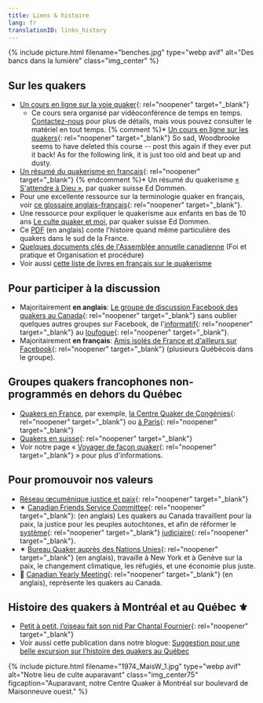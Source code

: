 ```yaml
---
title: Liens & histoire
lang: fr
translationID: links_history
---
```

{% include picture.html filename="benches.jpg" type="webp avif" alt="Des bancs dans la lumière" class="img_center" %}

## Sur les quakers
* [Un cours en ligne sur la voie quaker](https://quaker.ca/publication/introduction-aux-quakers-et-a-leur-culte-non-programme/){: rel="noopener" target="_blank"}
  * Ce cours sera organisé par vidéoconférence de temps en temps. [Contactez-nous](/contact-fr) pour plus de détails, mais vous pouvez consulter le matériel en tout temps.
{% comment %}* [Un cours en ligne sur les quakers](https://moodle.woodbrooke.org.uk/course/view.php?id=60#section-0){:  rel="noopener" target="_blank"}
So sad, Woodbrooke seems to have deleted this course -- post this again if they ever put it back! As for the following link, it is just too old and beat up and dusty.
* [Un résumé du quakerisme en français](http://quaker.chez-alice.fr/){: rel="noopener" target="_blank"}
{% endcomment %}* Un résumé du quakerisme [« S'attendre à Dieu »](/assets/PDF/EDommen-SAttendreADieu2.pdf), par quaker suisse Ed Dommen.
* Pour une excellente ressource sur la terminologie quaker en français, voir [ce glossaire anglais-français](https://glossary.summerhays.net){: rel="noopener" target="_blank"}.
* Une ressource pour expliquer le quakerisme aux enfants en bas de 10 ans [Le culte quaker et moi](/assets/PDF/LeCulteQuakerEtMoi-small.pdf), par quaker suisse Ed Dommen.
* Ce [PDF](/assets/PDF/CongeniesE.pdf) (en anglais) conte l'histoire quand même particulière des quakers dans le sud de la France.
* [Quelques documents clés de l'Assemblée annuelle canadienne](/fp) (Foi et pratique et Organisation et procédure)
* Voir aussi [cette liste de livres en français sur le quakerisme](/livres-en-français)

## Pour participer à la discussion
* Majoritairement **en anglais**: [Le groupe de discussion Facebook des quakers au Canada](https://www.facebook.com/groups/532516183429702/){: rel="noopener" target="_blank"} sans oublier quelques autres groupes sur Facebook, de l'[informatif](https://www.facebook.com/groups/2207263944/){: rel="noopener" target="_blank"} au [loufoque](https://www.facebook.com/groups/442920559221629/){: rel="noopener" target="_blank"}.
* Majoritairement **en français**: [Amis isolés de France et d'ailleurs sur Facebook](https://www.facebook.com/groups/1693742737383648/){: rel="noopener" target="_blank"} (plusieurs Québécois dans le groupe).

## Groupes quakers francophones non-programmés en dehors du Québec
* [Quakers en France](https://www.quakersenfrance.org/), par exemple, [la Centre Quaker de Congénies](https://www.maison-quaker-congenies.org/){: rel="noopener" target="_blank"} ou [à Paris](https://www.facebook.com/CentreQuakerParis/){: rel="noopener" target="_blank"}
* [Quakers en suisse](https://swiss-quakers.ch/fr/accueil/){: rel="noopener" target="_blank"}
* Voir notre page « [Voyager de façon quaker](/etape_suivante/voyage){: rel="noopener" target="_blank"} » pour plus d'informations.

## Pour promouvoir nos valeurs
* [Réseau œcuménique justice et paix](https://www.justicepaix.org){: rel="noopener" target="_blank"}
* ✶ [Canadian Friends Service Committee](https://quakerservice.ca){: rel="noopener" target="_blank"}: (en anglais) Les quakers au Canada travaillent pour la paix, la justice pour les peuples autochtones, et afin de réformer le [système](https://quakerservice.ca/wp-content/uploads/2023/04/1981-Minute-sur-labolition-des-prisons-context.pdf){: rel="noopener" target="_blank"} [judiciaire](https://quakerservice.ca/wp-content/uploads/2023/04/1981-minute-sur-labolition-des-prisons.pdf){: rel="noopener" target="_blank"}.
* ✶ [Bureau Quaker auprès des Nations Unies](https://quno.org/){: rel="noopener" target="_blank"} (en anglais), travaille à New York et à Genève sur la paix, le changement climatique, les réfugiés, et une économie plus juste.
* 🍁 [Canadian Yearly Meeting](https://quaker.ca/){: rel="noopener" target="_blank"} (en anglais), représente les quakers au Canada.

## Histoire des quakers à Montréal et au Québec ⚜

* [Petit à petit, l’oiseau fait son nid Par Chantal Fournier](/assets/PDF/MMM-History-CF.V100.05.15.pdf){: rel="noopener" target="_blank"}
* Voir aussi cette publication dans notre blogue: [Suggestion pour une belle excursion sur l’histoire des quakers au Québec](/2021/06/26/farnham-excursion)


{% include picture.html filename="1974_MaisW_1.jpg" type="webp avif" alt="Notre lieu de culte auparavant" class="img_center75" figcaption="Auparavant, notre Centre Quaker à Montréal sur boulevard de Maisonneuve ouest." %}
